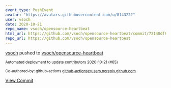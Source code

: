 ```yaml
---
event_type: PushEvent
avatar: "https://avatars.githubusercontent.com/u/814322?"
user: vsoch
date: 2020-10-21
repo_name: vsoch/opensource-heartbeat
html_url: https://github.com/vsoch/opensource-heartbeat/commit/72140df6e9847243076726b59bd845491e112347
repo_url: https://github.com/vsoch/opensource-heartbeat
---
```


<a href='https://github.com/vsoch' target='_blank'>vsoch</a> pushed to <a href='https://github.com/vsoch/opensource-heartbeat' target='_blank'>vsoch/opensource-heartbeat</a>

<small>Automated deployment to update contributors 2020-10-21 (#65)

Co-authored-by: github-actions <github-actions@users.noreply.github.com></small>

<a href='https://github.com/vsoch/opensource-heartbeat/commit/72140df6e9847243076726b59bd845491e112347' target='_blank'>View Commit</a>